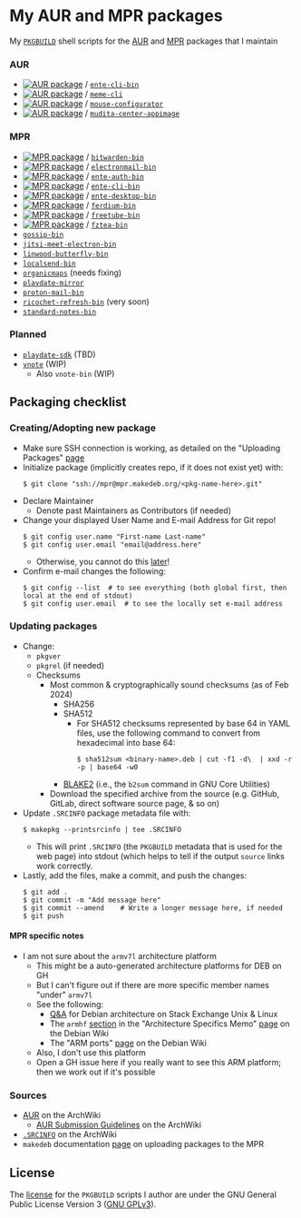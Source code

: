 # My AUR and MPR packages
My [`PKGBUILD`](https://wiki.archlinux.org/title/PKGBUILD) shell scripts for
the [AUR](https://en.wikipedia.org/wiki/Arch_Linux#Arch_User_Repository_(AUR))
and [MPR](https://mpr.makedeb.org/) packages that I maintain

### AUR
* [![AUR package](https://repology.org/badge/version-for-repo/aur/ente-cli.svg)](https://repology.org/project/ente-cli/versions) / [`ente-cli-bin`](https://aur.archlinux.org/packages/ente-cli-bin)
* [![AUR package](https://repology.org/badge/version-for-repo/aur/meme-cli.svg)](https://repology.org/project/meme-cli/versions) / [`meme-cli`](https://aur.archlinux.org/packages/meme-cli)
* [![AUR package](https://repology.org/badge/version-for-repo/aur/mouse-configurator.svg)](https://repology.org/project/mouse-configurator/versions) / [`mouse-configurator`](https://aur.archlinux.org/packages/mouse-configurator)
* [![AUR package](https://repology.org/badge/version-for-repo/aur/mudita-center.svg)](https://repology.org/project/mudita-center/versions) / [`mudita-center-appimage`](https://aur.archlinux.org/packages/mudita-center-appimage)

### MPR
* [![MPR package](https://repology.org/badge/version-for-repo/mpr/bitwarden.svg)](https://repology.org/project/bitwarden/versions) / [`bitwarden-bin`](https://mpr.makedeb.org/packages/bitwarden-bin)
* [![MPR package](https://repology.org/badge/version-for-repo/mpr/electronmail.svg)](https://repology.org/project/electronmail/versions) / [`electronmail-bin`](https://mpr.makedeb.org/packages/electronmail-bin)
* [![MPR package](https://repology.org/badge/version-for-repo/mpr/ente-auth.svg)](https://repology.org/project/ente-auth/versions) / [`ente-auth-bin`](https://mpr.makedeb.org/packages/ente-auth-bin)
* [![MPR package](https://repology.org/badge/version-for-repo/mpr/ente-cli.svg)](https://repology.org/project/ente-cli/versions) / [`ente-cli-bin`](https://mpr.makedeb.org/packages/ente-cli-bin)
* [![MPR package](https://repology.org/badge/version-for-repo/mpr/ente-desktop.svg)](https://repology.org/project/ente-desktop/versions) / [`ente-desktop-bin`](https://mpr.makedeb.org/packages/ente-desktop-bin)
* [![MPR package](https://repology.org/badge/version-for-repo/mpr/ferdium.svg)](https://repology.org/project/ferdium/versions) / [`ferdium-bin`](https://mpr.makedeb.org/packages/ferdium-bin)
* [![MPR package](https://repology.org/badge/version-for-repo/mpr/freetube.svg)](https://repology.org/project/freetube/versions) / [`freetube-bin`](https://mpr.makedeb.org/packages/freetube-bin)
* [![MPR package](https://repology.org/badge/version-for-repo/mpr/fztea.svg)](https://repology.org/project/fztea/versions) / [`fztea-bin`](https://mpr.makedeb.org/packages/fztea-bin)
* [`gossip-bin`](https://repology.org/project/gossip-nostr/versions)
* [`jitsi-meet-electron-bin`](https://repology.org/project/jitsi-meet-electron/versions)
* [`linwood-butterfly-bin`](https://repology.org/project/linwood-butterfly/versions)
* [`localsend-bin`](https://repology.org/project/localsend/versions)
* [`organicmaps`](https://repology.org/project/organicmaps/versions) (needs fixing)
* [`playdate-mirror`](https://repology.org/project/playdate-mirror/versions)
* [`proton-mail-bin`](https://repology.org/project/proton-mail/versions)
* [`ricochet-refresh-bin`](https://repology.org/project/ricochet-refresh/versions) (very soon)
* [`standard-notes-bin`](https://repology.org/project/standard-notes/versions)

### Planned
* [`playdate-sdk`](https://repology.org/project/playdate-sdk/versions) (TBD)
* [`vnote`](https://repology.org/project/vnote/versions) (WIP)
    * Also `vnote-bin` (WIP)

## Packaging checklist
### Creating/Adopting new package
* Make sure SSH connection is working, as detailed on the "Uploading Packages" [page](https://docs.makedeb.org/using-the-mpr/uploading-packages/)
* Initialize package (implicitly creates repo, if it does not exist yet) with:
  ```
  $ git clone "ssh://mpr@mpr.makedeb.org/<pkg-name-here>.git"
  ```
* Declare Maintainer
    * Denote past Maintainers as Contributors (if needed)
* Change your displayed User Name and E-mail Address for Git repo!
  ```
  $ git config user.name "First-name Last-name"
  $ git config user.email "email@address.here"
  ```
    * Otherwise, you cannot do this [later](https://wiki.archlinux.org/title/AUR_submission_guidelines#Publishing_new_package_content)!
* Confirm e-mail changes the following:
  ```
  $ git config --list  # to see everything (both global first, then local at the end of stdout)
  $ git config user.email  # to see the locally set e-mail address
  ```

### Updating packages
* Change:
    * `pkgver`
    * `pkgrel` (if needed)
    * Checksums
        * Most common & cryptographically sound checksums (as of Feb 2024)
            * SHA256
            * SHA512
                * For SHA512 checksums represented by base 64 in YAML files, use the following command to convert from hexadecimal into base 64:
                  ```
                  $ sha512sum <binary-name>.deb | cut -f1 -d\  | xxd -r -p | base64 -w0
                  ```
            * [BLAKE2](https://en.wikipedia.org/wiki/BLAKE_(hash_function)#Users_of_BLAKE2) (i.e., the `b2sum` command in GNU Core Utilities)
        * Download the specified archive from the source (e.g. GitHub, GitLab, direct software source page, & so on)
* Update `.SRCINFO` package metadata file with:
  ```
  $ makepkg --printsrcinfo | tee .SRCINFO
  ```
    * This will print `.SRCINFO` (the `PKGBUILD` metadata that is used for the web page) into stdout (which helps to tell if the output `source` links work correctly.
* Lastly, add the files, make a commit, and push the changes:
  ```
  $ git add .
  $ git commit -m "Add message here"
  $ git commit --amend    # Write a longer message here, if needed
  $ git push
  ```

#### MPR specific notes
* I am not sure about the `armv7l` architecture platform
    * This might be a auto-generated architecture platforms for DEB on GH
    * But I can't figure out if there are more specific member names "under" `armv7l`
    * See the following:
        * [Q&A](https://unix.stackexchange.com/questions/751294/what-debian-arch-should-i-use-for-armv7l-kernel) for Debian architecture on Stack Exchange Unix & Linux
        * The `armhf` [section](https://wiki.debian.org/ArchitectureSpecificsMemo#armhf) in the "Architecture Specifics Memo" [page](https://wiki.debian.org/ArchitectureSpecificsMemo) on the Debian Wiki
        * The "ARM ports" [page](https://www.debian.org/ports/arm/) on the Debian Wiki
    * Also, I don't use this platform
    * Open a GH issue here if you really want to see this ARM platform; then we work out if it's possible

### Sources
* [AUR](https://wiki.archlinux.org/title/Arch_User_Repository) on the ArchWiki
    * [AUR Submission Guidelines](https://wiki.archlinux.org/title/AUR_submission_guidelines) on the ArchWiki
* [`.SRCINFO`](https://wiki.archlinux.org/title/.SRCINFO) on the ArchWiki
* `makedeb` documentation [page](https://docs.makedeb.org/using-the-mpr/uploading-packages/) on uploading packages to the MPR

## License
The [license](LICENSE) for the `PKGBUILD` scripts I author are under the GNU
General Public License Version 3
([GNU GPLv3](https://en.wikipedia.org/wiki/GNU_General_Public_License#Version_3)).
